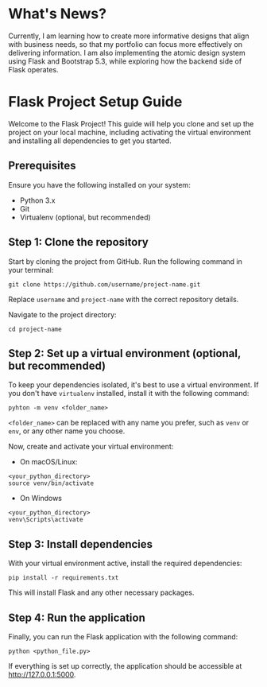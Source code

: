 # What's News?

Currently, I am learning how to create more informative designs that align with business needs, so that my portfolio can focus more effectively on delivering information. I am also implementing the atomic design system using Flask and Bootstrap 5.3, while exploring how the backend side of Flask operates.

# Flask Project Setup Guide

Welcome to the Flask Project! This guide will help you clone and set up the project on your local machine, including activating the virtual environment and installing all dependencies to get you started.

## Prerequisites

Ensure you have the following installed on your system:

-   Python 3.x
-   Git
-   Virtualenv (optional, but recommended)

## Step 1: Clone the repository

Start by cloning the project from GitHub. Run the following command in your terminal:

```
git clone https://github.com/username/project-name.git
```

Replace `username` and `project-name` with the correct repository details.

Navigate to the project directory:

```
cd project-name
```

## Step 2: Set up a virtual environment (optional, but recommended)

To keep your dependencies isolated, it's best to use a virtual environment. If you don't have `virtualenv` installed, install it with the following command:

```
pyhton -m venv <folder_name>
```

`<folder_name>` can be replaced with any name you prefer, such as `venv` or `env`, or any other name you choose.

Now, create and activate your virtual environment:

-   On macOS/Linux:

```
<your_python_directory>
source venv/bin/activate
```

-   On Windows

```
<your_python_directory>
venv\Scripts\activate
```

## Step 3: Install dependencies

With your virtual environment active, install the required dependencies:

```
pip install -r requirements.txt
```

This will install Flask and any other necessary packages.

## Step 4: Run the application

Finally, you can run the Flask application with the following command:

```
python <python_file.py>
```

If everything is set up correctly, the application should be accessible at http://127.0.0.1:5000.
